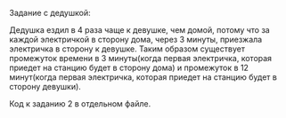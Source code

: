 Задание с дедушкой:

Дедушка ездил в 4 раза чаще к девушке, чем домой, потому что за каждой электричкой в сторону дома, через 3 минуты, приезжала электричка в сторону к девушке. 
Таким образом существует промежуток времени в 3 минуты(когда первая электричка, которая приедет на станцию будет в сторону дома) и 
промежуток в 12 минут(когда первая электричка, которая приедет на станцию будет в сторону девушки).

Код к заданию 2 в отдельном файле.
